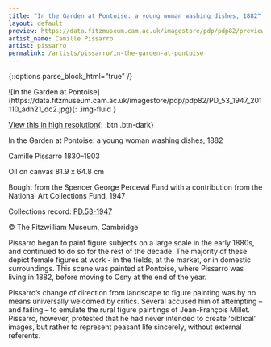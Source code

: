 ```yaml
---
title: "In the Garden at Pontoise: a young woman washing dishes, 1882"
layout: default
preview: https://data.fitzmuseum.cam.ac.uk/imagestore/pdp/pdp82/preview_PD_53_1947_201110_adn21_dc2.jpg
artist_name: Camille Pissarro
artist: pissarro
permalink: /artists/pissarro/in-the-garden-at-pontoise
---
```

{::options parse_block_html="true" /}
<div class="text-center">
![In the Garden at Pontoise](https://data.fitzmuseum.cam.ac.uk/imagestore/pdp/pdp82/PD_53_1947_201110_adn21_dc2.jpg){: .img-fluid }

[View this in high resolution](https://data.fitzmuseum.cam.ac.uk/id/image/iiif/media-219137){: .btn .btn-dark}
</div>

In the Garden at Pontoise: a young woman washing dishes, 1882

Camille Pissarro 1830–1903

Oil on canvas 81.9 x 64.8 cm

Bought from the Spencer George Perceval Fund with a contribution from the National Art Collections Fund, 1947

Collections record: [PD.53-1947](https://data.fitzmuseum.cam.ac.uk/id/object/2858)

© The Fitzwilliam Museum, Cambridge

Pissarro began to paint figure subjects on a large scale in the early 1880s, and continued to do so for the rest of the decade. The majority of these depict female figures at work - in the fields, at the market, or in domestic surroundings. This scene was painted at Pontoise, where Pissarro was living in 1882, before moving to Osny at the end of the year.

Pissarro’s change of direction from landscape to figure painting was by no means universally welcomed by critics. Several accused him of attempting – and failing – to emulate the rural figure paintings of Jean-François Millet. Pissarro, however, protested that he had never intended to create ‘biblical’ images, but rather to represent peasant life sincerely, without external referents.
